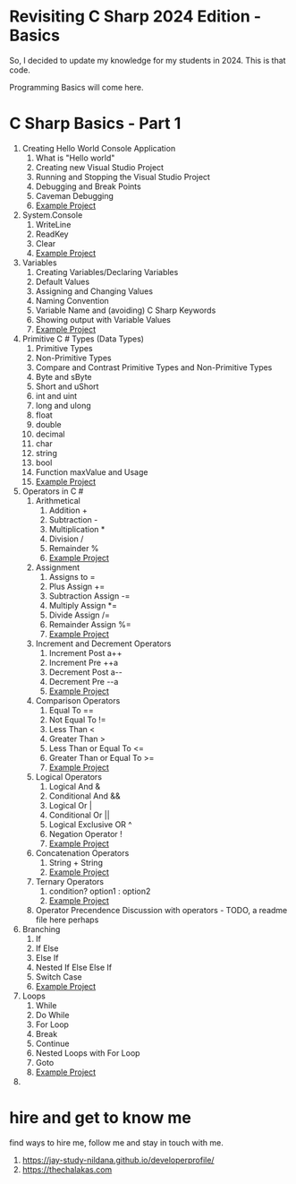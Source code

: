 # Revisiting C Sharp 2024 Edition - Basics

So, I decided to update my knowledge for my students in 2024. This is that code.

Programming Basics will come here.

# C Sharp Basics - Part 1

1. Creating Hello World Console Application
   1. What is "Hello world"
   1. Creating new Visual Studio Project
   1. Running and Stopping the Visual Studio Project
   1. Debugging and Break Points
   1. Caveman Debugging
   1. [Example Project](HelloWorld)
1. System.Console
   1. WriteLine
   1. ReadKey
   1. Clear
   1. [Example Project](SystemConsole)
1. Variables
   1. Creating Variables/Declaring Variables
   1. Default Values
   1. Assigning and Changing Values
   1. Naming Convention
   1. Variable Name and (avoiding) C Sharp Keywords
   1. Showing output with Variable Values
   1. [Example Project](Variables)
1. Primitive C # Types (Data Types)
   1. Primitive Types
   1. Non-Primitive Types
   1. Compare and Contrast Primitive Types and Non-Primitive Types
   1. Byte and sByte
   1. Short and uShort
   1. int and uint
   1. long and ulong
   1. float
   1. double
   1. decimal
   1. char
   1. string
   1. bool
   1. Function maxValue and Usage
   1. [Example Project](PrimitiveTypes)
1. Operators in C #
   1. Arithmetical
      1. Addition +
      1. Subtraction -
      1. Multiplication \*
      1. Division /
      1. Remainder %
      1. [Example Project](ArithmeticalOperators)
   1. Assignment
      1. Assigns to =
      1. Plus Assign +=
      1. Subtraction Assign -=
      1. Multiply Assign \*=
      1. Divide Assign /=
      1. Remainder Assign %=
      1. [Example Project](AssignmentOperator)
   1. Increment and Decrement Operators
      1. Increment Post a++
      1. Increment Pre ++a
      1. Decrement Post a--
      1. Decrement Pre --a
      1. [Example Project](IncrementDecrementOperator)
   1. Comparison Operators
      1. Equal To ==
      1. Not Equal To !=
      1. Less Than <
      1. Greater Than >
      1. Less Than or Equal To <=
      1. Greater Than or Equal To >=
      1. [Example Project](ComparisonOperator)
   1. Logical Operators
      1. Logical And &
      1. Conditional And &&
      1. Logical Or |
      1. Conditional Or ||
      1. Logical Exclusive OR ^
      1. Negation Operator !
      1. [Example Project](LogicalOperator)
   1. Concatenation Operators
      1. String + String
      1. [Example Project](StringConcatenationOperator)
   1. Ternary Operators
      1. condition? option1 : option2
      1. [Example Project](TernaryOperator)
   1. Operator Precendence Discussion with operators - TODO, a readme file here perhaps
1. Branching
   1. If
   1. If Else
   1. Else If
   1. Nested If Else Else If
   1. Switch Case
   1. [Example Project](Branching)
1. Loops
   1. While
   1. Do While
   1. For Loop
   1. Break
   1. Continue
   1. Nested Loops with For Loop
   1. Goto
   1. [Example Project](Loops)
1.

# hire and get to know me

find ways to hire me, follow me and stay in touch with me.

1. https://jay-study-nildana.github.io/developerprofile/
1. https://thechalakas.com
